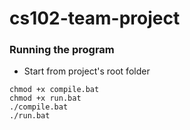 # cs102-team-project

### Running the program
* Start from project's root folder
```
chmod +x compile.bat
chmod +x run.bat
./compile.bat
./run.bat
```